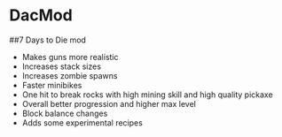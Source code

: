 # DacMod  
##7 Days to Die mod  

* Makes guns more realistic  
* Increases stack sizes  
* Increases zombie spawns  
* Faster minibikes  
* One hit to break rocks with high mining skill and high quality pickaxe  
* Overall better progression and higher max level
* Block balance changes
* Adds some experimental recipes
